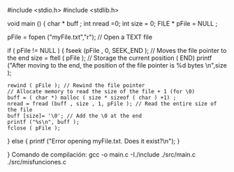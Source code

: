 #include <stdio.h>
#include <stdlib.h>

void main ()
{
  char * buff ;
  int nread =0;
  int size = 0;
  FILE * pFile = NULL ;
  
  pFile = fopen ("myFile.txt","r"); // Open a TEXT file
  
  if ( pFile != NULL )
  {
    fseek (pFile , 0, SEEK_END ); // Moves the file pointer to the end
    size = ftell ( pFile ); // Storage the current position ( END)
    printf ("After moving to the end, the position of the file pointer is %d bytes \n",size );
      
    rewind ( pFile ); // Rewind the file pointer
    // Allocate memory to read the size of the file + 1 (for \0)
    buff = ( char *) malloc ( size * sizeof ( char ) +1) ;
    nread = fread (buff , size , 1, pFile ); // Read the entire size of the file
    buff [size]= '\0'; // Add the \0 at the end
    printf ("%s\n", buff );
    fclose ( pFile );
  }
  else 
  {
    printf ("Error opening myFile.txt. Does it exist?\n");
  }
  
}
Comando de compilación:  gcc -o main.c -I./include ./src/main.c ./src/misfunciones.c